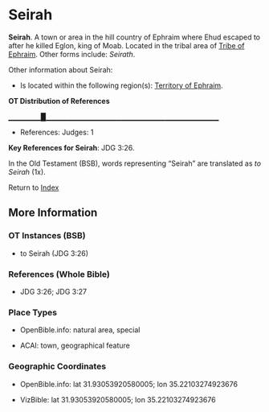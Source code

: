 # Seirah
**Seirah**. 
A town or area in the hill country of Ephraim where Ehud escaped to after he killed Eglon, king of Moab. 
Located in the tribal area of [Tribe of Ephraim](../../../groups/md/acai/Ephraim.md). 
Other forms include: 
*Seirath*. 




Other information about Seirah:


* Is located within the following region(s): 
[Territory of Ephraim](TerritoryOfEphraim.md). 


**OT Distribution of References**

▁▁▁▁▁▁█▁▁▁▁▁▁▁▁▁▁▁▁▁▁▁▁▁▁▁▁▁▁▁▁▁▁▁▁▁▁▁▁
* References: Judges: 1



**Key References for Seirah**: 
JDG 3:26. 


In the Old Testament (BSB), words representing “Seirah” are translated as 
*to Seirah* (1x). 




Return to [Index](00-Index.md)

## More Information

### OT Instances (BSB)

* to Seirah (JDG 3:26)



### References (Whole Bible)

* JDG 3:26; JDG 3:27


### Place Types

* OpenBible.info: natural area, special

* ACAI: town, geographical feature



### Geographic Coordinates

* OpenBible.info: lat 31.93053920580005; lon 35.22103274923676

* VizBible: lat 31.93053920580005; lon 35.22103274923676





